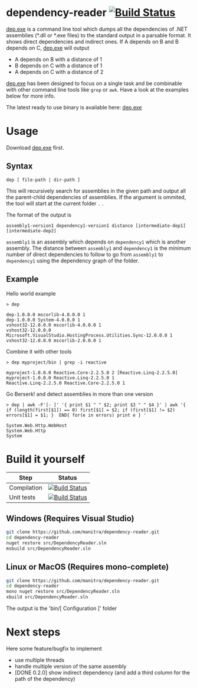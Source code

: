 # dependency-reader [![Build Status](http://build.manitra.net/job/dependency-reader/badge/icon)](http://build.manitra.net/job/dependency-reader/)
[dep.exe](http://build.manitra.net/job/dependency-reader/lastSuccessfulBuild/artifact/bin/Release/dep.exe) is a command line tool which dumps all the dependencies of .NET assemblies (*.dll or *.exe files) to the standard output in a parsable format.
It shows direct dependencies and indirect ones.
If A depends on B and B depends on C, [dep.exe](http://build.manitra.net/job/dependency-reader/lastSuccessfulBuild/artifact/bin/Release/dep.exe) will output

- A depends on B with a distance of 1
- B depends on C with a distance of 1
- A depends on C with a distance of 2

[dep.exe](http://build.manitra.net/job/dependency-reader/lastSuccessfulBuild/artifact/bin/Release/dep.exe) has been designed to focus on a single task and be combinable with other command line tools like `grep` or `awk`.
Have a look at the examples below for more info.


The latest ready to use binary is available here: [dep.exe](http://build.manitra.net/job/dependency-reader/lastSuccessfulBuild/artifact/bin/Release/dep.exe)

# Usage

Download [dep.exe](http://build.manitra.net/job/dependency-reader/lastSuccessfulBuild/artifact/bin/Release/dep.exe) first.


## Syntax

```
dep [ file-path | dir-path ]
```

This will recursively search for assemblies in the given path and output all the parent-child dependencies of assemblies.
If the argument is ommited, the tool will start at the current folder `.` .

The format of the output is
```
assembly1-version1 dependency1-version1 distance [intermediate-dep1] [intermediate-dep2]
```
`assembly1` is an assembly which depends on `dependency1` which is another assembly.
The distance between `assembly1` and `dependency1` is the minimum number of direct dependencies to follow to go from `assembly1` to `dependency1` using the dependency graph of the folder.


## Example

Hello world example
```
> dep

dep-1.0.0.0 mscorlib-4.0.0.0 1
dep-1.0.0.0 System-4.0.0.0 1
vshost32-12.0.0.0 mscorlib-4.0.0.0 1
vshost32-12.0.0.0 Microsoft.VisualStudio.HostingProcess.Utilities.Sync-12.0.0.0 1
vshost32-12.0.0.0 mscorlib-2.0.0.0 1
```

Combine it with other tools
```
> dep myproject/bin | grep -i reactive

myproject-1.0.0.0 Reactive.Core-2.2.5.0 2 [Reactive.Linq-2.2.5.0]
myproject-1.0.0.0 Reactive.Linq-2.2.5.0 1
Reactive.Linq-2.2.5.0 Reactive.Core-2.2.5.0 1
```

Go Berserk! and detect assemblies in more than one version
```
> dep | awk -F'[- ]' '{ print $1 " " $2; print $3 " " $4 }' | awk '{ if (length(first[$1]) == 0) first[$1] = $2; if (first[$1] != $2) errors[$1] = $1; }  END{ for(e in errors) print e } '

System.Web.Http.WebHost    
System.Web.Http            
System                     
```

# Build it yourself

| Step    | Status |
|----------|----------|
| Compilation  |  [![Build Status](http://build.manitra.net/job/dependency-reader/badge/icon)](http://build.manitra.net/job/dependency-reader/)|
| Unit tests | [![Build Status](http://build.manitra.net/job/dependency-reader-tests/badge/icon)](http://build.manitra.net/job/dependency-reader/)|

## Windows (Requires Visual Studio)

```bash
git clone https://github.com/manitra/dependency-reader.git
cd dependency-reader
nuget restore src/DependencyReader.sln
msbuild src/DependencyReader.sln
```

## Linux or MacOS (Requires mono-complete)

```bash
git clone https://github.com/manitra/dependency-reader.git
cd dependency-reader
mono nuget restore src/DependencyReader.sln
xbuild src/DependencyReader.sln
```

The output is the 'bin/[ Configuration ]' folder

# Next steps

Here some feature/bugfix to implement

- use multiple threads
- handle multiple version of the same assembly
- [DONE 0.2.0] show indirect dependency (and add a third column for the path of the dependency)
